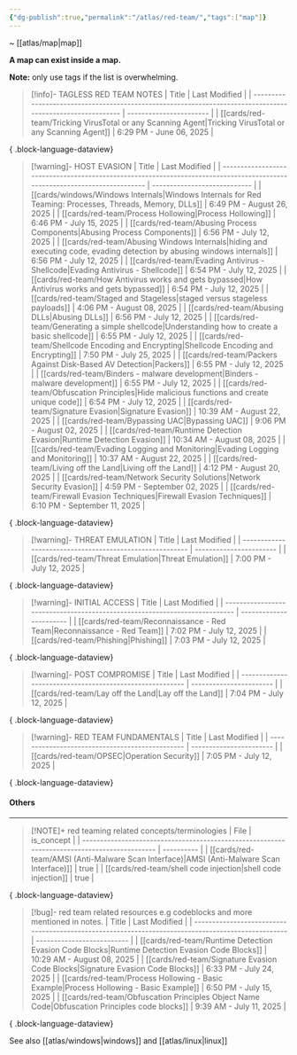 ```yaml
---
{"dg-publish":true,"permalink":"/atlas/red-team/","tags":["map"]}
---
```


~ [[atlas/map\|map]]

**A map can exist inside a map.**

**Note:** only use tags if the list is overwhelming.

> [!info]- TAGLESS RED TEAM NOTES
>  | Title                                                                                                      | Last Modified           |
> | ---------------------------------------------------------------------------------------------------------- | ----------------------- |
> | [[cards/red-team/Tricking VirusTotal or any Scanning Agent\|Tricking VirusTotal or any Scanning Agent]] | 6:29 PM - June 06, 2025 |
> 
{ .block-language-dataview}


> [!warning]- HOST EVASION
>  | Title                                                                                                                      | Last Modified                |
> | -------------------------------------------------------------------------------------------------------------------------- | ---------------------------- |
> | [[cards/windows/Windows Internals\|Windows Internals for Red Teaming: Processes, Threads, Memory, DLLs]]                | 6:49 PM - August 26, 2025    |
> | [[cards/red-team/Process Hollowing\|Process Hollowing]]                                                                 | 6:46 PM - July 15, 2025      |
> | [[cards/red-team/Abusing Process Components\|Abusing Process Components]]                                               | 6:56 PM - July 12, 2025      |
> | [[cards/red-team/Abusing Windows Internals\|hiding and executing code, evading detection by abusing windows internals]] | 6:56 PM - July 12, 2025      |
> | [[cards/red-team/Evading Antivirus - Shellcode\|Evading Antivirus - Shellcode]]                                         | 6:54 PM - July 12, 2025      |
> | [[cards/red-team/How Antivirus works and gets bypassed\|How Antivirus works and gets bypassed]]                         | 6:54 PM - July 12, 2025      |
> | [[cards/red-team/Staged and Stageless\|staged versus stageless payloads]]                                               | 4:06 PM - August 08, 2025    |
> | [[cards/red-team/Abusing DLLs\|Abusing DLLs]]                                                                           | 6:56 PM - July 12, 2025      |
> | [[cards/red-team/Generating a simple shellcode\|Understanding how to create a basic shellcode]]                         | 6:55 PM - July 12, 2025      |
> | [[cards/red-team/Shellcode Encoding and Encrypting\|Shellcode Encoding and Encrypting]]                                 | 7:50 PM - July 25, 2025      |
> | [[cards/red-team/Packers Against Disk-Based AV Detection\|Packers]]                                                     | 6:55 PM - July 12, 2025      |
> | [[cards/red-team/Binders - malware development\|Binders - malware development]]                                         | 6:55 PM - July 12, 2025      |
> | [[cards/red-team/Obfuscation Principles\|Hide malicious functions and create unique code]]                              | 6:54 PM - July 12, 2025      |
> | [[cards/red-team/Signature Evasion\|Signature Evasion]]                                                                 | 10:39 AM - August 22, 2025   |
> | [[cards/red-team/Bypassing UAC\|Bypassing UAC]]                                                                         | 9:06 PM - August 02, 2025    |
> | [[cards/red-team/Runtime Detection Evasion\|Runtime Detection Evasion]]                                                 | 10:34 AM - August 08, 2025   |
> | [[cards/red-team/Evading Logging and Monitoring\|Evading Logging and Monitoring]]                                       | 10:37 AM - August 22, 2025   |
> | [[cards/red-team/Living off the Land\|Living off the Land]]                                                             | 4:12 PM - August 20, 2025    |
> | [[cards/red-team/Network Security Solutions\|Network Security Evasion]]                                                 | 4:59 PM - September 02, 2025 |
> | [[cards/red-team/Firewall Evasion Techniques\|Firewall Evasion Techniques]]                                             | 6:10 PM - September 11, 2025 |
> 
{ .block-language-dataview}

> [!warning]- THREAT EMULATION
>  | Title                                                    | Last Modified           |
> | -------------------------------------------------------- | ----------------------- |
> | [[cards/red-team/Threat Emulation\|Threat Emulation]] | 7:00 PM - July 12, 2025 |
> 
{ .block-language-dataview}

 > [!warning]- INITIAL ACCESS
>  | Title                                                                      | Last Modified           |
> | -------------------------------------------------------------------------- | ----------------------- |
> | [[cards/red-team/Reconnaissance - Red Team\|Reconnaissance - Red Team]] | 7:02 PM - July 12, 2025 |
> | [[cards/red-team/Phishing\|Phishing]]                                   | 7:03 PM - July 12, 2025 |
> 
{ .block-language-dataview}

 > [!warning]- POST COMPROMISE
>  | Title                                                    | Last Modified           |
> | -------------------------------------------------------- | ----------------------- |
> | [[cards/red-team/Lay off the Land\|Lay off the Land]] | 7:04 PM - July 12, 2025 |
> 
{ .block-language-dataview}

> [!warning]- RED TEAM FUNDAMENTALS
>  | Title                                           | Last Modified           |
> | ----------------------------------------------- | ----------------------- |
> | [[cards/red-team/OPSEC\|Operation Security]] | 7:05 PM - July 12, 2025 |
> 
{ .block-language-dataview}

#### Others
---

> [!NOTE]+ red teaming related concepts/terminologies
>  | File                                                                                         | is_concept |
> | -------------------------------------------------------------------------------------------- | ---------- |
> | [[cards/red-team/AMSI (Anti-Malware Scan Interface)\|AMSI (Anti-Malware Scan Interface)]] | true       |
> | [[cards/red-team/shell code injection\|shell code injection]]                             | true       |
> 
{ .block-language-dataview}

> [!bug]- red team related resources e.g codeblocks and more mentioned in notes.
>  | Title                                                                                              | Last Modified              |
> | -------------------------------------------------------------------------------------------------- | -------------------------- |
> | [[cards/red-team/Runtime Detection Evasion Code Blocks\|Runtime Detection Evasion Code Blocks]] | 10:29 AM - August 08, 2025 |
> | [[cards/red-team/Signature Evasion Code Blocks\|Signature Evasion Code Blocks]]                 | 6:33 PM - July 24, 2025    |
> | [[cards/red-team/Process Hollowing - Basic Example\|Process Hollowing - Basic Example]]         | 6:50 PM - July 15, 2025    |
> | [[cards/red-team/Obfuscation Principles Object Name Code\|Obfuscation Principles code blocks]]  | 9:39 AM - July 11, 2025    |
> 
{ .block-language-dataview}



See also [[atlas/windows\|windows]] and [[atlas/linux\|linux]]